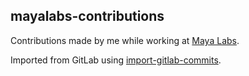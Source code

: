 ## mayalabs-contributions
Contributions made by me while working at [Maya Labs](https://github.com/mayahq/). 

Imported from GitLab using [import-gitlab-commits](https://github.com/alexandear/import-gitlab-commits).
